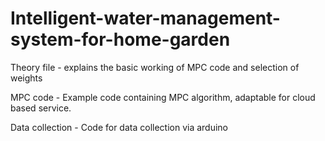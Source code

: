 # Intelligent-water-management-system-for-home-garden

Theory file - explains the basic working of MPC code and selection of weights

MPC code - Example code containing MPC algorithm, adaptable for cloud based service.

Data collection - Code for data collection via arduino


